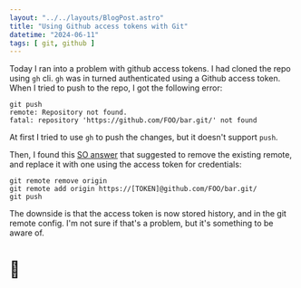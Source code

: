 ```yaml
---
layout: "../../layouts/BlogPost.astro"
title: "Using Github access tokens with Git"
datetime: "2024-06-11"
tags: [ git, github ]
---
```


Today I ran into a problem with github access tokens.  I had cloned the repo using `gh` cli. `gh` was in turned authenticated using a Github access token. When I tried to push to the repo, I got the following error:

```
git push
remote: Repository not found.
fatal: repository 'https://github.com/FOO/bar.git/' not found
```

At first I tried to use `gh` to push the changes, but it doesn't support `push`. 

Then, I found this [SO answer](https://stackoverflow.com/a/68783135) that suggested to remove the existing remote, and replace it with one using the access token for credentials:

```
git remote remove origin
git remote add origin https://[TOKEN]@github.com/FOO/bar.git/
git push
```

The downside is that the access token is now stored history, and in the git remote config. I'm not sure if that's a problem, but it's something to be aware of.

# 🤝
